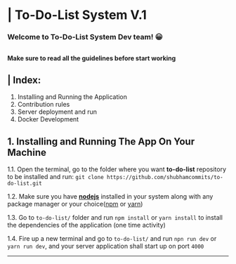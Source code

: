# |  To-Do-List System V.1
###  Welcome to To-Do-List System Dev team!  😀  

##  


####  Make sure to read all the guidelines before start working


## | Index: 
1. Installing and Running the Application
2. Contribution rules
3. Server deployment and run
4. Docker Development

## 1. Installing and Running The App On Your Machine

1.1.  Open the terminal, go to the folder where you want **to-do-list** repository to be installed and run:
`git clone https://github.com/shubhamcommits/to-do-list.git`

1.2.  Make sure you have **[nodejs](https://nodejs.org/en/download/)** installed in your system along with any package manager or your choice([npm](https://nodejs.org/en/download/) or [yarn](https://classic.yarnpkg.com/en/docs/install/))

1.3.  Go to `to-do-list/` folder and run `npm install` or `yarn install` to install the dependencies of the application (one time activity)

1.4.  Fire up a new terminal and go to `to-do-list/` and run `npn run dev` or `yarn run dev`, and your server application shall start up on port `4000`

---


